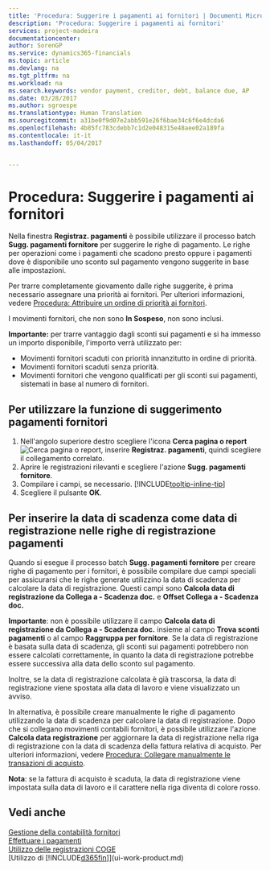```yaml
---
title: 'Procedura: Suggerire i pagamenti ai fornitori | Documenti Microsoft'
description: 'Procedura: Suggerire i pagamenti ai fornitori'
services: project-madeira
documentationcenter: 
author: SorenGP
ms.service: dynamics365-financials
ms.topic: article
ms.devlang: na
ms.tgt_pltfrm: na
ms.workload: na
ms.search.keywords: vendor payment, creditor, debt, balance due, AP
ms.date: 03/28/2017
ms.author: sgroespe
ms.translationtype: Human Translation
ms.sourcegitcommit: a31be0f9d07e2abb591e26f6bae34c6f6e4dcda6
ms.openlocfilehash: 4b85fc783cdebb7c1d2e048315e48aee02a189fa
ms.contentlocale: it-it
ms.lasthandoff: 05/04/2017


---
```

# <a name="how-to-suggest-vendor-payments"></a>Procedura: Suggerire i pagamenti ai fornitori
Nella finestra **Registraz. pagamenti** è possibile utilizzare il processo batch **Sugg. pagamenti fornitore** per suggerire le righe di pagamento. Le righe per operazioni come i pagamenti che scadono presto oppure i pagamenti dove è disponibile uno sconto sul pagamento vengono suggerite in base alle impostazioni.

Per trarre completamente giovamento dalle righe suggerite, è prima necessario assegnare una priorità ai fornitori. Per ulteriori informazioni, vedere [Procedura: Attribuire un ordine di priorità ai fornitori](purchasing-how-prioritize-vendors.md).  

I movimenti fornitori, che non sono **In Sospeso**, non sono inclusi.  

**Importante:** per trarre vantaggio dagli sconti sui pagamenti e si ha immesso un importo disponibile, l'importo verrà utilizzato per:  

* Movimenti fornitori scaduti con priorità innanzitutto in ordine di priorità.  
* Movimenti fornitori scaduti senza priorità.  
* Movimenti fornitori che vengono qualificati per gli sconti sui pagamenti, sistemati in base al numero di fornitori.  

## <a name="to-use-the-suggest-vendor-payments-function"></a>Per utilizzare la funzione di suggerimento pagamenti fornitori
1. Nell'angolo superiore destro scegliere l'icona **Cerca pagina o report** ![Cerca pagina o report](media/ui-search/search_small.png "icona Cerca pagina o report"), inserire **Registraz. pagamenti**, quindi scegliere il collegamento correlato.  
2. Aprire le registrazioni rilevanti e scegliere l'azione **Sugg. pagamenti fornitore**.  
3. Compilare i campi, se necessario. [!INCLUDE[tooltip-inline-tip](includes/tooltip-inline-tip_md.md)]  
4. Scegliere il pulsante **OK**.  

## <a name="to-insert-the-due-date-as-posting-date-on-payment-journal-lines"></a>Per inserire la data di scadenza come data di registrazione nelle righe di registrazione pagamenti
Quando si esegue il processo batch **Sugg. pagamenti fornitore** per creare righe di pagamento per i fornitori, è possibile compilare due campi speciali per assicurarsi che le righe generate utilizzino la data di scadenza per calcolare la data di registrazione. Questi campi sono **Calcola data di registrazione da Collega a - Scadenza doc.** e **Offset Collega a - Scadenza doc.**  

**Importante**: non è possibile utilizzare il campo **Calcola data di registrazione da Collega a - Scadenza doc.** insieme al campo **Trova sconti pagamenti** o al campo **Raggruppa per fornitore**. Se la data di registrazione è basata sulla data di scadenza, gli sconti sui pagamenti potrebbero non essere calcolati correttamente, in quanto la data di registrazione potrebbe essere successiva alla data dello sconto sul pagamento.  

Inoltre, se la data di registrazione calcolata è già trascorsa, la data di registrazione viene spostata alla data di lavoro e viene visualizzato un avviso.  

In alternativa, è possibile creare manualmente le righe di pagamento utilizzando la data di scadenza per calcolare la data di registrazione. Dopo che si collegano movimenti contabili fornitori, è possibile utilizzare l'azione **Calcola data registrazione** per aggiornare la data di registrazione nella riga di registrazione con la data di scadenza della fattura relativa di acquisto. Per ulteriori informazioni, vedere [Procedura: Collegare manualmente le transazioni di acquisto](payables-how-apply-purchase-transactions-manually.md).  

**Nota**: se la fattura di acquisto è scaduta, la data di registrazione viene impostata sulla data di lavoro e il carattere nella riga diventa di colore rosso.  

## <a name="see-also"></a>Vedi anche
[Gestione della contabilità fornitori](payables-manage-payables.md)  
[Effettuare i pagamenti](payables-make-payments.md)  
[Utilizzo delle registrazioni COGE](ui-work-general-journals.md)  
[Utilizzo di [!INCLUDE[d365fin](includes/d365fin_md.md)]](ui-work-product.md)  

